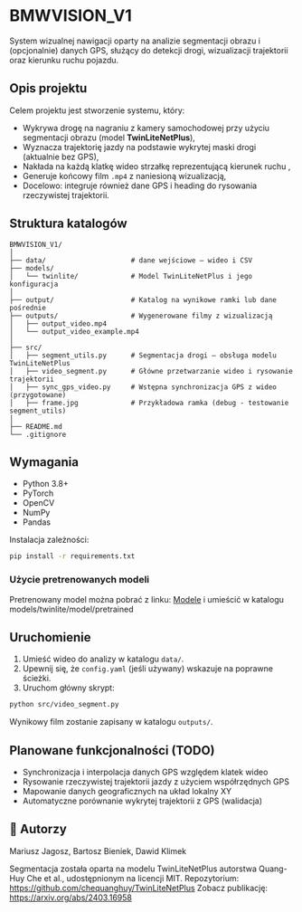 # BMWVISION_V1

System wizualnej nawigacji oparty na analizie segmentacji obrazu i (opcjonalnie) danych GPS, służący do detekcji drogi, wizualizacji trajektorii oraz kierunku ruchu pojazdu.

## Opis projektu

Celem projektu jest stworzenie systemu, który:
- Wykrywa drogę na nagraniu z kamery samochodowej przy użyciu segmentacji obrazu (model **TwinLiteNetPlus**),
- Wyznacza trajektorię jazdy na podstawie wykrytej maski drogi (aktualnie bez GPS),
- Nakłada na każdą klatkę wideo strzałkę reprezentującą kierunek ruchu ,
- Generuje końcowy film `.mp4` z naniesioną wizualizacją,
- Docelowo: integruje również dane GPS i heading do rysowania rzeczywistej trajektorii.

##  Struktura katalogów

```
BMWVISION_V1/
│
├── data/                     # dane wejściowe – wideo i CSV
├── models/
│   └── twinlite/             # Model TwinLiteNetPlus i jego konfiguracja
│
├── output/                   # Katalog na wynikowe ramki lub dane pośrednie
├── outputs/                  # Wygenerowane filmy z wizualizacją
│   ├── output_video.mp4
│   └── output_video_example.mp4
│
├── src/
│   ├── segment_utils.py      # Segmentacja drogi – obsługa modelu TwinLiteNetPlus
│   ├── video_segment.py      # Główne przetwarzanie wideo i rysowanie trajektorii
│   ├── sync_gps_video.py     # Wstępna synchronizacja GPS z wideo (przygotowane)
│   ├── frame.jpg             # Przykładowa ramka (debug - testowanie segment_utils)
│
├── README.md
└── .gitignore
```

## Wymagania

- Python 3.8+
- PyTorch
- OpenCV
- NumPy
- Pandas

Instalacja zależności:

```bash
pip install -r requirements.txt
```

### Użycie pretrenowanych modeli
Pretrenowany model można pobrać z linku: [Modele](https://drive.google.com/drive/folders/1EqBzUw0b17aEumZmWYrGZmbx_XJqU-vz) i umieścić w katalogu models/twinlite/model/pretrained
##  Uruchomienie

1. Umieść wideo do analizy w katalogu `data/`.
2. Upewnij się, że `config.yaml` (jeśli używany) wskazuje na poprawne ścieżki.
3. Uruchom główny skrypt:

```bash
python src/video_segment.py
```

Wynikowy film zostanie zapisany w katalogu `outputs/`.

##  Planowane funkcjonalności (TODO)

- Synchronizacja i interpolacja danych GPS względem klatek wideo
- Rysowanie rzeczywistej trajektorii jazdy z użyciem współrzędnych GPS
- Mapowanie danych geograficznych na układ lokalny XY
-  Automatyczne porównanie wykrytej trajektorii z GPS (walidacja)

## 👤 Autorzy

Mariusz Jagosz, Bartosz Bieniek, Dawid Klimek

Segmentacja została oparta na modelu TwinLiteNetPlus autorstwa Quang-Huy Che et al., udostępnionym na licencji MIT.
Repozytorium: https://github.com/chequanghuy/TwinLiteNetPlus
Zobacz publikację: https://arxiv.org/abs/2403.16958
